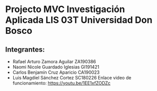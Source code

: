 # Projecto MVC Investigación Aplicada LIS 03T Universidad Don Bosco
## Integrantes:
* Rafael Arturo Zamora Aguilar ZA190386
* Naomi Nicole Guardado Iglesias GI191421
* Carlos Benjamín Cruz Aparicio CA190023
* Luis Magdiel Sánchez Cortez SC180226
Enlace video de funcionamiento: https://youtu.be/1EE1xfZODZc
